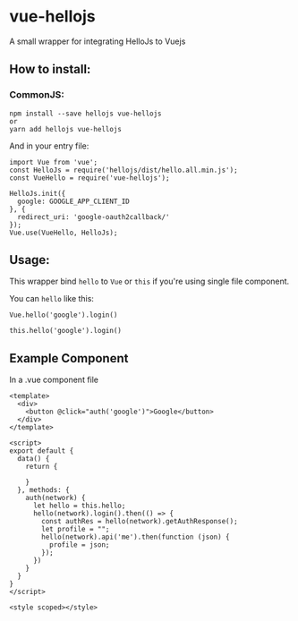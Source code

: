 # vue-hellojs
A small wrapper for integrating HelloJs to Vuejs

## How to install:
### CommonJS:
```
npm install --save hellojs vue-hellojs
or
yarn add hellojs vue-hellojs
```

And in your entry file:
```
import Vue from 'vue';
const HelloJs = require('hellojs/dist/hello.all.min.js');
const VueHello = require('vue-hellojs');

HelloJs.init({
  google: GOOGLE_APP_CLIENT_ID
}, {
  redirect_uri: 'google-oauth2callback/'
});
Vue.use(VueHello, HelloJs);
```

## Usage:
This wrapper bind `hello` to `Vue` or `this` if you're using single file component.

You can `hello` like this:
```
Vue.hello('google').login()

this.hello('google').login()
```

## Example Component
In a .vue component file
```
<template>
  <div>
    <button @click="auth('google')">Google</button>
  </div>
</template>

<script>
export default {
  data() {
    return {

    }
  }, methods: {
    auth(network) {
      let hello = this.hello;
      hello(network).login().then(() => {
        const authRes = hello(network).getAuthResponse();
        let profile = "";
        hello(network).api('me').then(function (json) {
          profile = json;
        });
      })
    }
  }
}
</script>

<style scoped></style>
```
